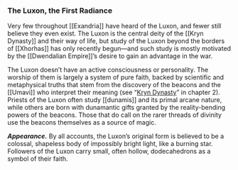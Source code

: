 ### The Luxon, the First Radiance

Very few throughout [[Exandria]] have heard of the Luxon, and fewer still believe they even exist. The Luxon is the central deity of the [[Kryn Dynasty]] and their way of life, but study of the Luxon beyond the borders of [[Xhorhas]] has only recently begun—and such study is mostly motivated by the [[Dwendalian Empire]]’s desire to gain an advantage in the war.

The Luxon doesn’t have an active consciousness or personality. The worship of them is largely a system of pure faith, backed by scientific and metaphysical truths that stem from the discovery of the beacons and the [[Umavi]] who interpret their meaning (see “[Kryn Dynasty](https://www.dndbeyond.com/sources/egtw/factions-and-societies#KrynDynasty "[[Kryn Dynasty]]")” in chapter 2). Priests of the Luxon often study [[dunamis]] and its primal arcane nature, while others are born with dunamantic gifts granted by the reality-bending powers of the beacons. Those that do call on the rarer threads of divinity use the beacons themselves as a source of magic.

**_Appearance._** By all accounts, the Luxon’s original form is believed to be a colossal, shapeless body of impossibly bright light, like a burning star. Followers of the Luxon carry small, often hollow, dodecahedrons as a symbol of their faith.